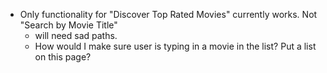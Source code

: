 - Only functionality for "Discover Top Rated Movies" currently works. Not "Search by Movie Title"
  - will need sad paths.  
  - How would I make sure user is typing in a movie in the list?  Put a list on this page? 

